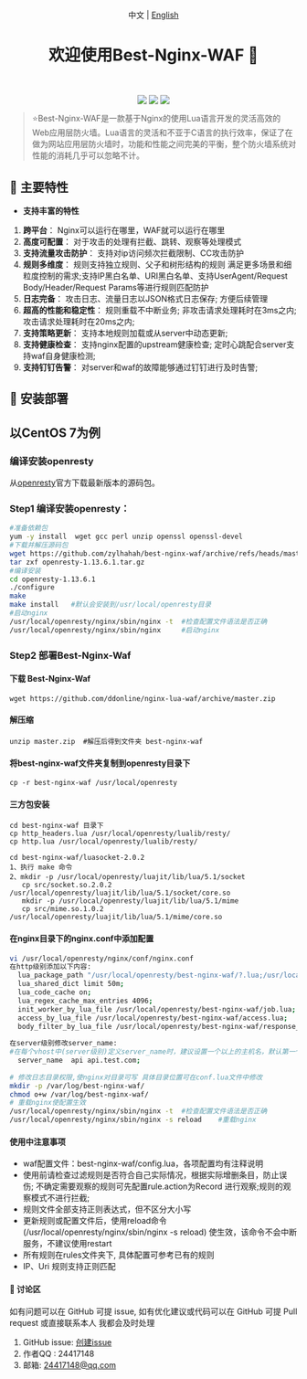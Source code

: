 <p align="center">
  <br> 中文 | <a href="README-EN.md">English</a>
  <h1 align="center">欢迎使用Best-Nginx-WAF 👋</h1>
  <br/>
  <p align="center">
  <img align="center" src="https://img.shields.io/badge/release-v1.0.0-green" />
  <img align="center" src="https://img.shields.io/badge/documentation-yes-ff69b4" />
  <img align="center" src="https://img.shields.io/badge/license-Apache%202-blue" />
  </p>
</p>


> ⭐️Best-Nginx-WAF是一款基于Nginx的使用Lua语言开发的灵活高效的Web应用层防火墙。Lua语言的灵活和不亚于C语言的执行效率，保证了在做为网站应用层防火墙时，功能和性能之间完美的平衡，整个防火墙系统对性能的消耗几乎可以忽略不计。

## 📝 主要特性

- **支持丰富的特性**

1. **跨平台**： Nginx可以运行在哪里，WAF就可以运行在哪里
2. **高度可配置**： 对于攻击的处理有拦截、跳转、观察等处理模式
3. **支持流量攻击防护**： 支持对ip访问频次拦截限制、CC攻击防护
4. **规则多维度**： 规则支持独立规则、父子和树形结构的规则 满足更多场景和细粒度控制的需求;支持IP黑白名单、URI黑白名单、支持UserAgent/Request Body/Header/Request
   Params等进行规则匹配防护
5. **日志完备**： 攻击日志、流量日志以JSON格式日志保存; 方便后续管理
6. **超高的性能和稳定性**： 规则重载不中断业务; 非攻击请求处理耗时在3ms之内; 攻击请求处理耗时在20ms之内;
7. **支持策略更新**： 支持本地规则加载或从server中动态更新;
8. **支持健康检查**： 支持nginx配置的upstream健康检查; 定时心跳配合server支持waf自身健康检测;
9. **支持钉钉告警**： 对server和waf的故障能够通过钉钉进行及时告警;

## 🔧 安装部署

## 以CentOS 7为例

### 编译安装openresty

从[openresty](http://openresty.org/cn/download.html)官方下载最新版本的源码包。

### Step1 编译安装openresty：

```bash
#准备依赖包
yum -y install  wget gcc perl unzip openssl openssl-devel
#下载并解压源码包
wget https://github.com/zylhahah/best-nginx-waf/archive/refs/heads/master.zip
tar zxf openresty-1.13.6.1.tar.gz
#编译安装
cd openresty-1.13.6.1
./configure
make
make install   #默认会安装到/usr/local/openresty目录
#启动nginx
/usr/local/openresty/nginx/sbin/nginx -t  #检查配置文件语法是否正确
/usr/local/openresty/nginx/sbin/nginx     #启动nginx
```

### Step2 部署Best-Nginx-Waf

#### 下载 Best-Nginx-Waf

```
wget https://github.com/ddonline/nginx-lua-waf/archive/master.zip
```

#### 解压缩

```
unzip master.zip  #解压后得到文件夹 best-nginx-waf
```

#### 将best-nginx-waf文件夹复制到openresty目录下

```
cp -r best-nginx-waf /usr/local/openresty
```

#### 三方包安装

```
cd best-nginx-waf 目录下
cp http_headers.lua /usr/local/openresty/lualib/resty/
cp http.lua /usr/local/openresty/lualib/resty/

cd best-nginx-waf/luasocket-2.0.2
1、执行 make 命令
2、mkdir -p /usr/local/openresty/luajit/lib/lua/5.1/socket   
   cp src/socket.so.2.0.2 /usr/local/openresty/luajit/lib/lua/5.1/socket/core.so
   mkdir -p /usr/local/openresty/luajit/lib/lua/5.1/mime
   cp src/mime.so.1.0.2 /usr/local/openresty/luajit/lib/lua/5.1/mime/core.so
```

#### 在nginx目录下的nginx.conf中添加配置

```bash
vi /usr/local/openresty/nginx/conf/nginx.conf
在http级别添加以下内容:
  lua_package_path "/usr/local/openresty/best-nginx-waf/?.lua;/usr/local/openresty/best-nginx-waf/lua-resty-redis/lib/?.lua;/usr/local/openresty/best-nginx-waf/lua-resty-lrucache/lib/?.lua;/usr/local/openresty/best-nginx-waf/luasocket-2.0.2/src/?.lua;/usr/local/openresty/lualib/?.lua;";
  lua_shared_dict limit 50m;
  lua_code_cache on;
  lua_regex_cache_max_entries 4096;
  init_worker_by_lua_file /usr/local/openresty/best-nginx-waf/job.lua;
  access_by_lua_file /usr/local/openresty/best-nginx-waf/access.lua;
  body_filter_by_lua_file /usr/local/openresty/best-nginx-waf/response_filter.lua;
    
在server级别修改server_name:
#在每个vhost中(server级别)定义server_name时，建议设置一个以上的主机名，默认第一个将做为规则中的主机区别标志，例如
  server_name  api api.test.com;
    
# 修改日志目录权限,使nginx对目录可写 具体目录位置可在conf.lua文件中修改
mkdir -p /var/log/best-nginx-waf/
chmod o+w /var/log/best-nginx-waf/
# 重载nginx使配置生效
/usr/local/openresty/nginx/sbin/nginx -t  #检查配置文件语法是否正确
/usr/local/openresty/nginx/sbin/nginx -s reload    #重载nginx
```

#### 使用中注意事项

- waf配置文件：best-nginx-waf/config.lua，各项配置均有注释说明
- 使用前请检查过滤规则是否符合自己实际情况，根据实际增删条目，防止误伤; 不确定需要观察的规则可先配置rule.action为Record 进行观察;规则的观察模式不进行拦截;
- 规则文件全部支持正则表达式，但不区分大小写
- 更新规则或配置文件后，使用reload命令(/usr/local/openresty/nginx/sbin/nginx -s reload) 使生效，该命令不会中断服务，不建议使用restart
- 所有规则在rules文件夹下, 具体配置可参考已有的规则
- IP、Uri 规则支持正则匹配

#### 🙏 讨论区

如有问题可以在 GitHub 可提 issue, 如有优化建议或代码可以在 GitHub 可提 Pull request 或直接联系本人 我都会及时处理

1. GitHub issue: [创建issue](https://github.com/zylhahah/best-nginx-waf/issues )
2. 作者QQ : 24417148
3. 邮箱: 24417148@qq.com
